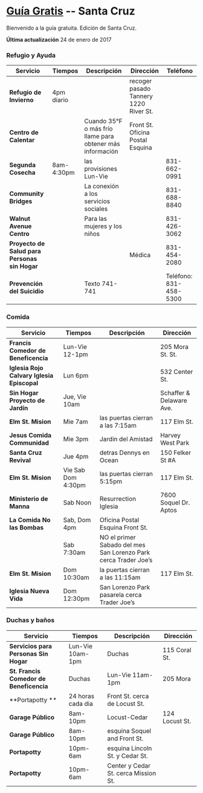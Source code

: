 # [Guía Gratis](../../) -- Santa Cruz

Bienvenido a la guía gratuita. Edición de Santa Cruz.

**Última actualización** 24 de enero de 2017

### Refugio y Ayuda

Servicio | Tiempos | Descripción | Dirección | Teléfono
---------|---------|-------------|-----------|---------
**Refugio de Invierno** | 4pm diario |  | recoger pasado Tannery 1220 River St. |
**Centro de Calentar** |  | Cuando 35°F o más frío llame para obtener más información | Front St. Oficina Postal Esquina |
**Segunda Cosecha** | 8am-4:30pm  | las provisiones Lun-Vie |  | 831-662-0991
**Community Bridges** |  | La conexión a los servicios sociales |  | 831-688-8840
**Walnut Avenue Centro** |  | Para las mujeres y los niños |  | 831-426-3062 
**Proyecto de Salud para Personas sin Hogar** |  |  | Médica | 831-454-2080
**Prevención del Suicidio**  |  | Texto 741-741 |  | Teléfono: 831-458-5300


### Comida

Servicio | Tiempos | Descripción | Dirección
---------|---------|-------------|----------
**Francis Comedor de Beneficencia** | Lun-Vie 12-1pm |  | 205 Mora St. St.
**Iglesia Rojo Calvary Iglesia Episcopal** | Lun 6pm |  | 532 Center St.
**Sin Hogar Proyecto de Jardín** | Jue, Vie 10am | | Schaffer & Delaware Ave.
**Elm St. Mision** | Mie 7am | las puertas cierran a las 7:15am | 117 Elm St.
**Jesus Comida Communidad** | Mie 3pm | Jardin del Amistad | Harvey West Park
**Santa Cruz Revival** | Jue 4pm | detras Dennys en Ocean | 150 Felker St #A
**Elm St. Mision** | Vie Sab Dom 4:30pm | las puertas cierran 5:15pm | 117 Elm St.
**Ministerio de Manna** | Sab Noon | Resurrection Iglesia | 7600 Soquel Dr. Aptos
**La Comida No las Bombas** | Sab, Dom 4pm | Oficina Postal Esquina Front St. |
 |  | Sab 7:30am | NO el primer Sabado del mes San Lorenzo Park cerca Trader Joe’s |  |
**Elm St. Mision** | Dom 10:30am | la puertas cierran a las 11:15am | 117 Elm St.
**Iglesia Nueva Vida** | Dom 12:30pm | San Lorenzo Park pasarela cerca Trader Joe’s |

### Duchas y baños

Servicio | Tiempos | Descripción | Dirección
---------|---------|-------------|----------
**Servicios para Personas Sin Hogar**| Lun-Vie 10am-1pm | Duchas | 115 Coral St.
**St. Francis Comedor de Beneficencia** | Duchas | Lun-Vie 11am-1pm | 205 Mora
**Portapotty ** | 24 horas cada dia | Front St. cerca de Locust St. |
**Garage Público** | 8am-10pm | Locust-Cedar | 124 Locust St.
**Garage Público** | 8am-10pm | esquina Soquel and Front St. |
**Portapotty** | 10pm-6am | esquina Lincoln St. y Cedar St. |
**Portapotty** | 10pm-6am | Center y Cedar St. cerca Mission St. |
